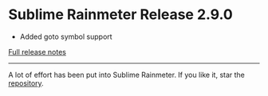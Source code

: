 # Sublime Rainmeter Release 2.9.0

* Added goto symbol support

[Full release notes](https://github.com/thatsIch/sublime-rainmeter/releases/tag/2.9.0)

---

A lot of effort has been put into Sublime Rainmeter. If you like it, star the [repository](https://github.com/thatsIch/sublime-rainmeter).
